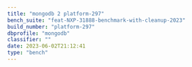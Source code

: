 ```yaml
---
title: "mongodb 2 platform-297"
bench_suite: "feat-NXP-31888-benchmark-with-cleanup-2023"
build_number: "platform-297"
dbprofile: "mongodb"
classifier: ""
date: 2023-06-02T21:12:41
type: "bench"
---
```

